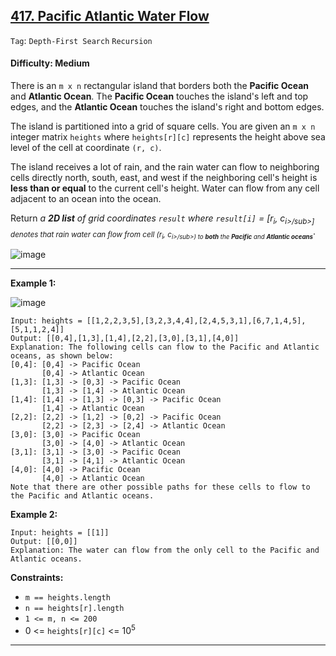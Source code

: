 ## [417. Pacific Atlantic Water Flow](https://leetcode.com/problems/pacific-atlantic-water-flow/)

```Tag```:  ```Depth-First Search``` ```Recursion```

#### Difficulty: Medium

There is an ```m x n``` rectangular island that borders both the __Pacific Ocean__ and __Atlantic Ocean__. The __Pacific Ocean__ touches the island's left and top edges, and the __Atlantic Ocean__ touches the island's right and bottom edges.

The island is partitioned into a grid of square cells. You are given an ```m x n``` integer matrix ```heights``` where ```heights[r][c]``` represents the height above sea level of the cell at coordinate ```(r, c)```.

The island receives a lot of rain, and the rain water can flow to neighboring cells directly north, south, east, and west if the neighboring cell's height is __less than or equal__ to the current cell's height. Water can flow from any cell adjacent to an ocean into the ocean.

Return _a __2D list__ of grid coordinates ```result``` where ```result[i]``` = [r<sub>i</sub>, c<sub>i>/sub>] denotes that rain water can flow from cell (r<sub>i</sub>, c<sub>i>/sub>) to __both__ the __Pacific__ and __Atlantic oceans___.

![image](https://user-images.githubusercontent.com/35042430/224526884-31420b32-4452-4843-8585-9c137763f307.png)
  
---

__Example 1:__

![image](https://assets.leetcode.com/uploads/2021/06/08/waterflow-grid.jpg)
```
Input: heights = [[1,2,2,3,5],[3,2,3,4,4],[2,4,5,3,1],[6,7,1,4,5],[5,1,1,2,4]]
Output: [[0,4],[1,3],[1,4],[2,2],[3,0],[3,1],[4,0]]
Explanation: The following cells can flow to the Pacific and Atlantic oceans, as shown below:
[0,4]: [0,4] -> Pacific Ocean 
       [0,4] -> Atlantic Ocean
[1,3]: [1,3] -> [0,3] -> Pacific Ocean 
       [1,3] -> [1,4] -> Atlantic Ocean
[1,4]: [1,4] -> [1,3] -> [0,3] -> Pacific Ocean 
       [1,4] -> Atlantic Ocean
[2,2]: [2,2] -> [1,2] -> [0,2] -> Pacific Ocean 
       [2,2] -> [2,3] -> [2,4] -> Atlantic Ocean
[3,0]: [3,0] -> Pacific Ocean 
       [3,0] -> [4,0] -> Atlantic Ocean
[3,1]: [3,1] -> [3,0] -> Pacific Ocean 
       [3,1] -> [4,1] -> Atlantic Ocean
[4,0]: [4,0] -> Pacific Ocean 
       [4,0] -> Atlantic Ocean
Note that there are other possible paths for these cells to flow to the Pacific and Atlantic oceans.
```

__Example 2:__
```
Input: heights = [[1]]
Output: [[0,0]]
Explanation: The water can flow from the only cell to the Pacific and Atlantic oceans.
```

__Constraints:__

- ```m == heights.length```
- ```n == heights[r].length```
- ```1 <= m, n <= 200```
- 0 <= ```heights[r][c]``` <= 10<sup>5</sup>
  
---
